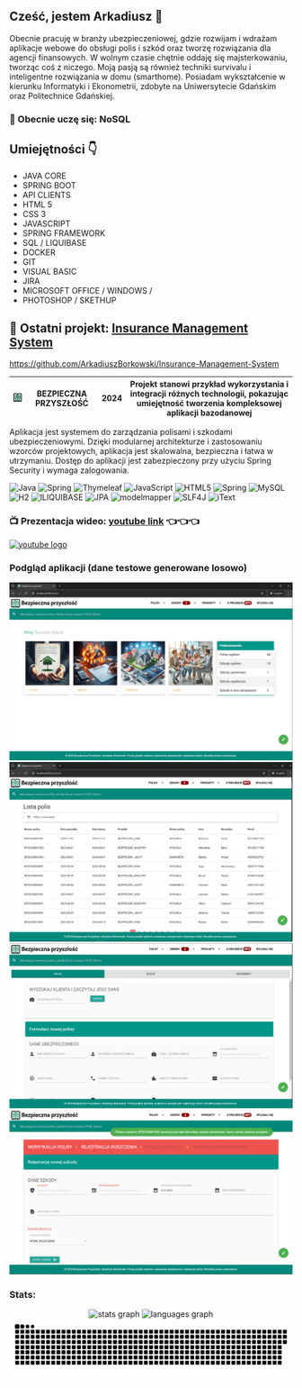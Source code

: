 ## Cześć, jestem Arkadiusz 👋
Obecnie pracuję w branży ubezpieczeniowej, gdzie rozwijam i wdrażam aplikacje webowe do obsługi polis i szkód oraz tworzę rozwiązania dla agencji finansowych.  W wolnym czasie chętnie oddaję się majsterkowaniu, tworząc coś z niczego. Moją pasją są również techniki survivalu i inteligentne rozwiązania w domu (smarthome).
Posiadam wykształcenie w kierunku Informatyki i Ekonometrii, zdobyte na Uniwersytecie Gdańskim oraz Politechnice Gdańskiej. 

### 🌱 Obecnie uczę się: NoSQL

## Umiejętności 👇
- JAVA CORE
- SPRING BOOT
- API CLIENTS
- HTML 5
- CSS 3
- JAVASCRIPT
- SPRING FRAMEWORK
- SQL / LIQUIBASE
- DOCKER
- GIT
- VISUAL BASIC
- JIRA
- MICROSOFT OFFICE / WINDOWS /
- PHOTOSHOP / SKETHUP

## 🔭 Ostatni projekt:  [Insurance Management System](https://github.com/ArkadiuszBorkowski/Insurance-Management-System)
https://github.com/ArkadiuszBorkowski/Insurance-Management-System

|![logo](https://raw.githubusercontent.com/ArkadiuszBorkowski/Insurance-Management-System/refs/heads/master/src/main/resources/static/images/logo_small.png)  |BEZPIECZNA PRZYSZŁOŚĆ | 2024 | Projekt stanowi przykład wykorzystania i integracji różnych technologii, pokazując umiejętność tworzenia kompleksowej aplikacji bazodanowej |
|--|--|--|--|

Aplikacja jest systemem do zarządzania polisami i szkodami ubezpieczeniowymi. Dzięki modularnej architekturze i zastosowaniu wzorców projektowych, aplikacja jest skalowalna, bezpieczna i łatwa w utrzymaniu.
Dostęp do aplikacji jest zabezpieczony przy użyciu Spring Security i wymaga zalogowania.

![Java](https://img.shields.io/badge/java-%23ED8B00.svg?style=for-the-badge&logo=openjdk&logoColor=white) ![Spring](https://img.shields.io/badge/spring-%236DB33F.svg?style=for-the-badge&logo=spring&logoColor=white) ![Thymeleaf](https://img.shields.io/badge/Thymeleaf-%23005C0F.svg?style=for-the-badge&logo=Thymeleaf&logoColor=white) ![JavaScript](https://img.shields.io/badge/javascript-%23323330.svg?style=for-the-badge&logo=javascript&logoColor=%23F7DF1E) ![HTML5](https://img.shields.io/badge/html5-%23E34F26.svg?style=for-the-badge&logo=html5&logoColor=white) ![Spring](https://img.shields.io/badge/spring_security-%236DB33F.svg?style=for-the-badge&logo=springsecurity&logoColor=white) ![MySQL](https://img.shields.io/badge/mysql-4479A1.svg?style=for-the-badge&logo=mysql&logoColor=white)
![H2](https://img.shields.io/badge/H2_DATABASE-4479A1.svg?style=for-the-badge&logo=mysql&logoColor=white)  ![lLIQUIBASE](https://img.shields.io/badge/liquibase-%23E34F26.svg?style=for-the-badge&logo=liquibase&logoColor=white) ![JPA](https://img.shields.io/badge/hibernate-%23323330.svg?style=for-the-badge&logo=hibernate&logoColor=red) ![modelmapper](https://img.shields.io/badge/modelmapper-%23700.svg?style=for-the-badge&logo=modelmapper&logoColor=red) ![SLF4J](https://img.shields.io/badge/SLF4J-%23E34F26.svg?style=for-the-badge&logo=logger&logoColor=yellow) ![iText](https://img.shields.io/badge/iText-pdf-9A1.svg?style=for-the-badge&logo=iText&logoColor=yellow)

### 📺 Prezentacja wideo: [youtube link](https://www.youtube.com/watch?v=MKFGANyjOtY)   👈👈👈
<div align="left">
  <a href="https://www.youtube.com/watch?v=MKFGANyjOtY" target="_blank">
    <img src="https://raw.githubusercontent.com/maurodesouza/profile-readme-generator/master/src/assets/icons/social/youtube/default.svg" width="52" height="40" alt="youtube logo"  />
  </a> 
</div>

### Podgląd aplikacji (dane testowe generowane losowo)
![homescreen](https://raw.githubusercontent.com/ArkadiuszBorkowski/Insurance-Management-System/refs/heads/master/src/main/resources/static/images/HS.PNG)
![listapolis](https://raw.githubusercontent.com/ArkadiuszBorkowski/Insurance-Management-System/refs/heads/master/src/main/resources/static/images/LP.PNG)
![polisy](https://raw.githubusercontent.com/ArkadiuszBorkowski/Insurance-Management-System/refs/heads/master/src/main/resources/static/images/P.PNG)
![szkody](https://raw.githubusercontent.com/ArkadiuszBorkowski/Insurance-Management-System/refs/heads/master/src/main/resources/static/images/S.PNG)



### Stats:
<div align="center">
  <img src="https://github-readme-stats.vercel.app/api?username=ARKADIUSZBORKOWSKI&hide_title=false&hide_rank=false&show_icons=true&include_all_commits=true&count_private=true&disable_animations=false&theme=dracula&locale=en&hide_border=false&order=1" height="150" alt="stats graph"  />
  <img src="https://github-readme-stats.vercel.app/api/top-langs?username=ARKADIUSZBORKOWSKI&locale=en&hide_title=false&layout=compact&card_width=320&langs_count=5&theme=dracula&hide_border=false&order=2" height="150" alt="languages graph"  />
</div>

<img src="https://raw.githubusercontent.com/ARKADIUSZBORKOWSKI/ARKADIUSZBORKOWSKI/output/snake.svg" alt="Snake animation" />



